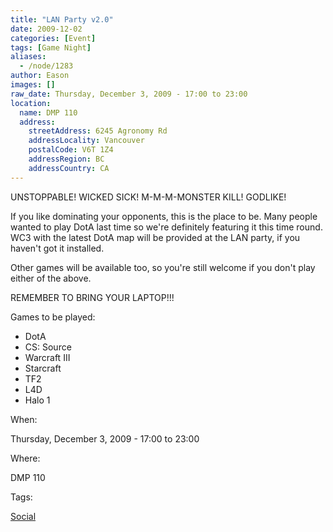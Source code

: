 ```yaml
---
title: "LAN Party v2.0"
date: 2009-12-02
categories: [Event]
tags: [Game Night]
aliases:
  - /node/1283
author: Eason
images: []
raw_date: Thursday, December 3, 2009 - 17:00 to 23:00
location:
  name: DMP 110
  address:
    streetAddress: 6245 Agronomy Rd
    addressLocality: Vancouver
    postalCode: V6T 1Z4
    addressRegion: BC
    addressCountry: CA
---
```


UNSTOPPABLE! WICKED SICK! M-M-M-MONSTER KILL! GODLIKE!

If you like dominating your opponents, this is the place to be. Many people wanted to play DotA last time so we're definitely featuring it this time round. WC3 with the latest DotA map will be provided at the LAN party, if you haven't got it installed.

Other games will be available too, so you're still welcome if you don't play either of the above.

REMEMBER TO BRING YOUR LAPTOP!!!

Games to be played:
- DotA
- CS: Source
- Warcraft III
- Starcraft
- TF2
- L4D
- Halo 1

When: 

Thursday, December 3, 2009 - 17:00 to 23:00

Where: 

DMP 110

Tags: 

[Social](/social)
